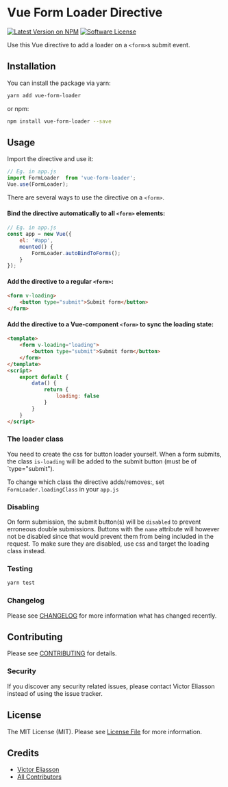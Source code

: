 # Vue Form Loader Directive

[![Latest Version on NPM](https://img.shields.io/npm/v/vue-form-loader.svg?style=flat-square)](https://npmjs.com/package/vue-form-loader)
[![Software License](https://img.shields.io/badge/license-MIT-brightgreen.svg?style=flat-square)](LICENSE.md)

Use this Vue directive to add a loader on a `<form>`s submit event.

## Installation

You can install the package via yarn:

```bash
yarn add vue-form-loader
```

or npm:

```bash
npm install vue-form-loader --save
```

## Usage

Import the directive and use it:

```javascript
// Eg. in app.js
import FormLoader  from 'vue-form-loader';
Vue.use(FormLoader);
```

There are several ways to use the directive on a `<form>`.

#### Bind the directive automatically to all `<form>` elements:
```js
// Eg. in app.js
const app = new Vue({
    el: '#app',
    mounted() {
        FormLoader.autoBindToForms();
    }
});
```

#### Add the directive to a regular `<form>`:
```html
<form v-loading>
    <button type="submit">Submit form</button>
</form>
```

#### Add the directive to a Vue-component `<form>` to sync the loading state:
```html
<template>
    <form v-loading="loading">
        <button type="submit">Submit form</button>
    </form>
</template>
<script>
    export default {
        data() {
            return {
                loading: false
            }
        }
    }
</script>
```

### The loader class
You need to create the css for button loader yourself. When a form submits,
the class `is-loading` will be added to the submit button (must be of `type="submit").

To change which class the directive adds/removes:, set `FormLoader.loadingClass` in your `app.js`

### Disabling
On form submission, the submit button(s) will be `disabled` to prevent erroneous double submissions. 
Buttons with the `name` attribute will however not be disabled since that would prevent them from 
being included in the request. To make sure they are disabled, use css and target the loading class instead.

### Testing

```bash
yarn test
```

### Changelog

Please see [CHANGELOG](CHANGELOG.md) for more information what has changed recently.

## Contributing

Please see [CONTRIBUTING](CONTRIBUTING.md) for details.

### Security

If you discover any security related issues, please contact Victor Eliasson instead of using the issue tracker.

## License

The MIT License (MIT). Please see [License File](LICENSE.md) for more information.

## Credits

- [Victor Eliasson](https://github.com/viirre)
- [All Contributors](../../contributors)